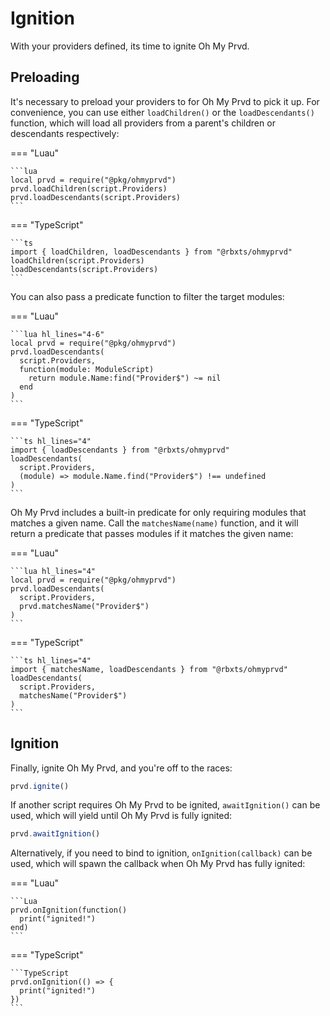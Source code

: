 # Ignition

With your providers defined, its time to ignite Oh My Prvd.

## Preloading

It's necessary to preload your providers to for Oh My Prvd to pick it up. For
convenience, you can use either `loadChildren()` or the `loadDescendants()`
function, which will load all providers from a parent's children or
descendants respectively:

=== "Luau"

    ```lua
    local prvd = require("@pkg/ohmyprvd")
    prvd.loadChildren(script.Providers)
    prvd.loadDescendants(script.Providers)
    ```

=== "TypeScript"

    ```ts
    import { loadChildren, loadDescendants } from "@rbxts/ohmyprvd"
    loadChildren(script.Providers)
    loadDescendants(script.Providers)
    ```

You can also pass a predicate function to filter the target modules:

=== "Luau"

    ```lua hl_lines="4-6"
    local prvd = require("@pkg/ohmyprvd")
    prvd.loadDescendants(
      script.Providers,
      function(module: ModuleScript)
        return module.Name:find("Provider$") ~= nil
      end
    )
    ```

=== "TypeScript"

    ```ts hl_lines="4"
    import { loadDescendants } from "@rbxts/ohmyprvd"
    loadDescendants(
      script.Providers,
      (module) => module.Name.find("Provider$") !== undefined
    )
    ```

Oh My Prvd includes a built-in predicate for only requiring modules that matches
a given name. Call the `matchesName(name)` function, and it will return a
predicate that passes modules if it matches the given name:

=== "Luau"

    ```lua hl_lines="4"
    local prvd = require("@pkg/ohmyprvd")
    prvd.loadDescendants(
      script.Providers,
      prvd.matchesName("Provider$")
    )
    ```

=== "TypeScript"

    ```ts hl_lines="4"
    import { matchesName, loadDescendants } from "@rbxts/ohmyprvd"
    loadDescendants(
      script.Providers,
      matchesName("Provider$")
    )
    ```

## Ignition

Finally, ignite Oh My Prvd, and you're off to the races:

```TypeScript
prvd.ignite()
```

If another script requires Oh My Prvd to be ignited, `awaitIgnition()` can be
used, which will yield until Oh My Prvd is fully ignited:

```TypeScript
prvd.awaitIgnition()
```

Alternatively, if you need to bind to ignition, `onIgnition(callback)` can be
used, which will spawn the callback when Oh My Prvd has fully ignited:

=== "Luau"

    ```Lua
    prvd.onIgnition(function()
      print("ignited!")
    end)
    ```

=== "TypeScript"

    ```TypeScript
    prvd.onIgnition(() => {
      print("ignited!")
    })
    ```
